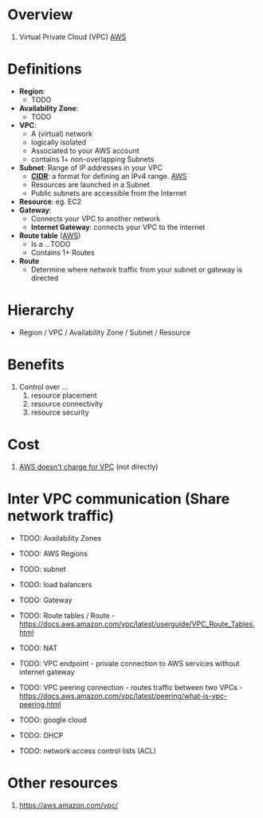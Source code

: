 # Overview
1.  Virtual Private Cloud (VPC) [AWS](https://docs.aws.amazon.com/vpc/latest/userguide/what-is-amazon-vpc.html)


# Definitions
- **Region**:
    - TODO
- **Availability  Zone**:
    - TODO
- **VPC**:
    - A (virtual) network
    - logically isolated
    - Associated to your AWS account
    - contains 1+ non-overlapping Subnets
- **Subnet**: Range of IP addresses in your VPC
    - [**CIDR**](https://en.wikipedia.org/wiki/Classless_Inter-Domain_Routing): a format for defining an IPv4 range. [AWS](https://docs.aws.amazon.com/vpc/latest/userguide/how-it-works.html#vpc-ip-addressing)
    - Resources are launched in a Subnet
    - Public subnets are accessible from the Internet
- **Resource**: eg. EC2
- **Gateway**:
    - Connects your VPC to another network
    - **Internet Gateway**: connects your VPC to the internet
- **Route table** ([AWS](https://docs.aws.amazon.com/vpc/latest/userguide/VPC_Route_Tables.html#RouteTables))
    - Is a ...TODO
    - Contains 1+ Routes
- **Route**
    - Determine where network traffic from your subnet or gateway is directed


# Hierarchy
- Region / VPC / Availability Zone / Subnet / Resource


# Benefits
1. Control over ...
    1. resource placement
    1. resource connectivity
    1. resource security


# Cost
1. [AWS doesn't charge for VPC](https://aws.amazon.com/vpc/pricing/) (not directly)


# Inter VPC communication (Share network traffic)
- TDOO: Availability Zones
- TODO: AWS Regions


- TODO: subnet
- TODO: load balancers
- TODO: Gateway
- TODO: Route tables / Route - https://docs.aws.amazon.com/vpc/latest/userguide/VPC_Route_Tables.html
- TODO: NAT
- TODO: VPC endpoint - private connection to AWS services without internet gateway
- TODO: VPC peering connection - routes traffic between two VPCs - https://docs.aws.amazon.com/vpc/latest/peering/what-is-vpc-peering.html
- TODO: google cloud
- TODO: DHCP
- TODO: network access control lists (ACL)


# Other resources
1. https://aws.amazon.com/vpc/
